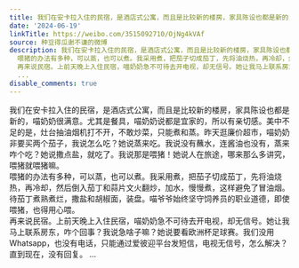 ```yaml
---
title: 我们在安卡拉入住的民宿，是酒店式公寓，而且是比较新的楼房，家具陈设也都是新的，喵奶奶很满意。尤其是餐具，喵奶奶说都是宜家的，所以有亲切感。美中不足的是...
date: '2024-06-19'
linkTitle: https://weibo.com/3515092710/OjNg4kVAf
source: 种豆得瓜谢不谦的微博
description: 我们在安卡拉入住的民宿，是酒店式公寓，而且是比较新的楼房，家具陈设也都是新的，喵奶奶很满意。尤其是餐具，喵奶奶说都是宜家的，所以有亲切感。美中不足的是，灶台抽油烟机打不开，不敢炒菜，只能煮和蒸。昨天逛廉价超市，喵奶奶非要买两个茄子，我说怎么吃？她说蒸来吃。我说没有蘸水，连酱油也没有，蒸来咋个吃？她说撒点盐，就吃了。我说那是喂猪！她说人在旅途，哪来那么多讲究，喂猪就喂猪嘛。<br>
  喂猪的办法有多种，可以蒸，也可以煮。我采用煮，把茄子切成茄丁，先将油烧热，再冷却，然后倒入茄丁和蒜片文火翻炒，加水，慢慢煮，这样避免了冒油烟。待茄丁煮熟煮烂，撒盐和胡椒面，装盘。喵爷爷始终坚守饲养员的职业道德，即使喂猪，也得用心喂。<br>
  再来说民宿。上前天晚上入住民宿，喵奶奶急不可待去开电视，却无信号。她让我马上联系房东，咋个回事？我说急啥子嘛？她说要看欧洲杯足球赛。我们没用Whatsapp，也没有电话，只能通过爱彼迎平台发短信，电视无信号，怎么解决？直到现在，没有回复。
  ...
disable_comments: true
---
```

我们在安卡拉入住的民宿，是酒店式公寓，而且是比较新的楼房，家具陈设也都是新的，喵奶奶很满意。尤其是餐具，喵奶奶说都是宜家的，所以有亲切感。美中不足的是，灶台抽油烟机打不开，不敢炒菜，只能煮和蒸。昨天逛廉价超市，喵奶奶非要买两个茄子，我说怎么吃？她说蒸来吃。我说没有蘸水，连酱油也没有，蒸来咋个吃？她说撒点盐，就吃了。我说那是喂猪！她说人在旅途，哪来那么多讲究，喂猪就喂猪嘛。<br> 喂猪的办法有多种，可以蒸，也可以煮。我采用煮，把茄子切成茄丁，先将油烧热，再冷却，然后倒入茄丁和蒜片文火翻炒，加水，慢慢煮，这样避免了冒油烟。待茄丁煮熟煮烂，撒盐和胡椒面，装盘。喵爷爷始终坚守饲养员的职业道德，即使喂猪，也得用心喂。<br> 再来说民宿。上前天晚上入住民宿，喵奶奶急不可待去开电视，却无信号。她让我马上联系房东，咋个回事？我说急啥子嘛？她说要看欧洲杯足球赛。我们没用Whatsapp，也没有电话，只能通过爱彼迎平台发短信，电视无信号，怎么解决？直到现在，没有回复。 ...
